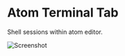 # Atom Terminal Tab

Shell sessions within atom editor.

![Screenshot](http://i.imgur.com/nDTZQx9.gif)
